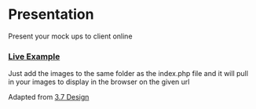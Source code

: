Presentation
============

Present your mock ups to client online

### [Live Example](http://olik.co.uk/presentation)

Just add the images to the same folder as the index.php file and it will pull in your images to display in the browser on the given url





Adapted from [3.7 Design](http://workshop.3point7designs.com/mockup-present)
